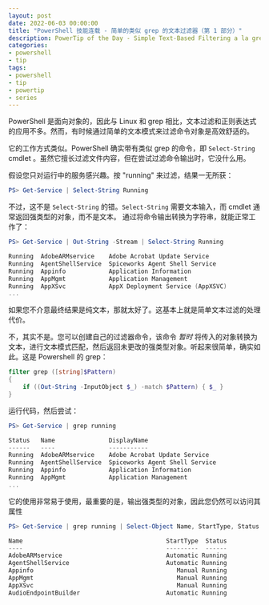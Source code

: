 ```yaml
---
layout: post
date: 2022-06-03 00:00:00
title: "PowerShell 技能连载 - 简单的类似 grep 的文本过滤器（第 1 部分）"
description: PowerTip of the Day - Simple Text-Based Filtering a la grep (Part 1)
categories:
- powershell
- tip
tags:
- powershell
- tip
- powertip
- series
---
```

PowerShell 是面向对象的，因此与 Linux 和 grep 相比，文本过滤和正则表达式的应用不多。然而，有时候通过简单的文本模式来过滤命令对象是高效舒适的。

它的工作方式类似。PowerShell 确实带有类似 grep 的命令，即 `Select-String` cmdlet 。虽然它擅长过滤文件内容，但在尝试过滤命令输出时，它没什么用。

假设您只对运行中的服务感兴趣。按 "running" 来过滤，结果一无所获：

```powershell
PS> Get-Service | Select-String Running
```

不过，这不是 `Select-String` 的错。`Select-String` 需要文本输入，而 cmdlet 通常返回强类型的对象，而不是文本。 通过将命令输出转换为字符串，就能正常工作了：

```powershell
PS> Get-Service | Out-String -Stream | Select-String Running

Running  AdobeARMservice    Adobe Acrobat Update Service
Running  AgentShellService  Spiceworks Agent Shell Service
Running  Appinfo            Application Information
Running  AppMgmt            Application Management
Running  AppXSvc            AppX Deployment Service (AppXSVC)
...
```

如果您不介意最终结果是纯文本，那就太好了。这基本上就是简单文本过滤的处理代价。

不，其实不是。您可以创建自己的过滤器命令，该命令 *暂时* 将传入的对象转换为文本，进行文本模式匹配，然后返回未更改的强类型对象。听起来很简单，确实如此。这是 Powershell 的 grep：

```powershell
filter grep ([string]$Pattern)
{
    if ((Out-String -InputObject $_) -match $Pattern) { $_ }
}
```

运行代码，然后尝试：

```powershell
PS> Get-Service | grep running

Status   Name               DisplayName
------   ----               -----------
Running  AdobeARMservice    Adobe Acrobat Update Service
Running  AgentShellService  Spiceworks Agent Shell Service
Running  Appinfo            Application Information
Running  AppMgmt            Application Management
...
```

它的使用非常易于使用，最重要的是，输出强类型的对象，因此您仍然可以访问其属性

```powershell
PS> Get-Service | grep running | Select-Object Name, StartType, Status

Name                                        StartType  Status
----                                        ---------  ------
AdobeARMservice                             Automatic Running
AgentShellService                           Automatic Running
Appinfo                                        Manual Running
AppMgmt                                        Manual Running
AppXSvc                                        Manual Running
AudioEndpointBuilder                        Automatic Running
```

<!--本文国际来源：[Simple Text-Based Filtering a la grep (Part 1)](https://community.idera.com/database-tools/powershell/powertips/b/tips/posts/simple-text-based-filtering-a-la-grep-part-1)-->

